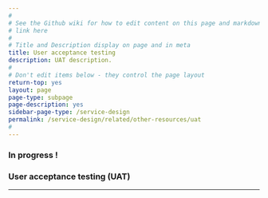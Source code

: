 ```yaml
---
#
# See the Github wiki for how to edit content on this page and markdown styles you can use:
# link here
#
# Title and Description display on page and in meta
title: User acceptance testing
description: UAT description.
#
# Don't edit items below - they control the page layout
return-top: yes
layout: page
page-type: subpage
page-description: yes
sidebar-page-type: /service-design
permalink: /service-design/related/other-resources/uat
#
---
```


### In progress !

### User acceptance testing (UAT)


<hr>
